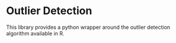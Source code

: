 # Outlier Detection
This library provides a python wrapper around the outlier detection algorithm available in R. 
